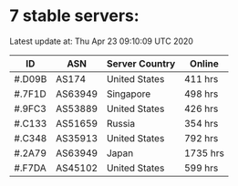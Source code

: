 # 7 stable servers:

Latest update at: Thu Apr 23 09:10:09 UTC 2020

| ID | ASN | Server Country | Online |
| -- | --- | -------------- | ------ |
| #.D09B | AS174 | United States | 411 hrs |
| #.7F1D | AS63949 | Singapore | 498 hrs |
| #.9FC3 | AS53889 | United States | 426 hrs |
| #.C133 | AS51659 | Russia | 354 hrs |
| #.C348 | AS35913 | United States | 792 hrs |
| #.2A79 | AS63949 | Japan | 1735 hrs |
| #.F7DA | AS45102 | United States | 599 hrs |

